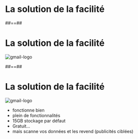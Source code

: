 # La solution de la facilité

##==##

# La solution de la facilité

![gmail-logo](./assets/images/gmail-logo.png)

##==##
# La solution de la facilité

![gmail-logo](./assets/images/gmail-logo.png)
<br/>
-   fonctionne bien
-   plein de fonctionnalités
-   15GB stockage par défaut
-   Gratuit...
-   mais scanne vos données et les revend (publicités ciblées)
<!-- .element: class="list-fragment" -->

